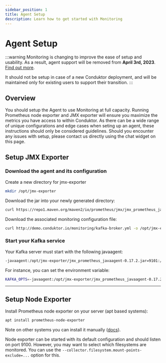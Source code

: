 ```yaml
---
sidebar_position: 1
title: Agent Setup
description: Learn how to get started with Monitoring
---
```


# Agent Setup

:::warning Monitoring is changing to improve the ease of setup and usability. As a result, agent support will be removed from **April 3rd, 2023**. [Find out more](/platform/support/important-notices/#monitoring-is-changing-january-27-2023).

It should not be setup in case of a new Conduktor deployment, and will be maintained only for existing users to support their transition. :::

## Overview

You should setup the Agent to use Monitoring at full capacity. Running Prometheus node exporter and JMX exporter will ensure you maximize the metrics you have access to within Conduktor. As there can be a wide range of unique configurations and edge cases when seting up an agent, these instructions should only be considered guidelines. Should you encounter any issues with setup, please contact us directly using the chat widget on this page.

## Setup JMX Exporter

### Download the agent and its configuration

Create a new directory for jmx-exporter

```bash
mkdir /opt/jmx-exporter
```

Download the jar into your newly generated directory:

```bash
curl https://repo1.maven.org/maven2/io/prometheus/jmx/jmx_prometheus_javaagent/0.17.2/jmx_prometheus_javaagent-0.17.2.jar -o/opt/jmx-exporter/jmx_prometheus_javaagent-0.17.2.jar
```

Download the associated monitoring configuration file:

```bash
curl http://demo.conduktor.io/monitoring/kafka-broker.yml -o /opt/jmx-exporter/kafka-broker.yml
```

### Start your Kafka service

Your Kafka server must start with the following javaagent:

```bash
-javaagent:/opt/jmx-exporter/jmx_prometheus_javaagent-0.17.2.jar=9101:/opt/jmx-exporter/kafka-broker.yml
```

For instance, you can set the environment variable:

```bash
KAFKA_OPTS=-javaagent:/opt/jmx-exporter/jmx_prometheus_javaagent-0.17.2.jar=9101:/opt/jmx-exporter/kafka-broker.yml
```

---

## Setup Node Exporter

Install Prometheus node exporter on your server (apt based systems):

```bash
apt install prometheus-node-exporter
```

Note on other systems you can install it manually (<a href="https://prometheus.io/docs/guides/node-exporter/#installing-and-running-the-node-exporter">docs</a>).

Node exporter can be started with its default configuration and should listen on port 9100. However, you may want to select which filesystems are monitored. You can use the `--collector.filesystem.mount-points-exclude=...` option for this.
